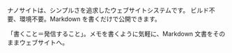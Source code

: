 ナノサイトは、シンプルさを追求したウェブサイトシステムです。
ビルド不要、環境不要。Markdown を書くだけで公開できます。

「書くこと＝発信すること」。メモを書くように気軽に、Markdown 文書をそのままウェブサイトへ。
